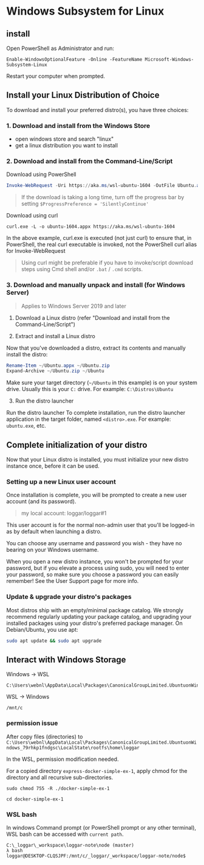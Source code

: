 # Windows Subsystem for Linux

## install

Open PowerShell as Administrator and run:

```
Enable-WindowsOptionalFeature -Online -FeatureName Microsoft-Windows-Subsystem-Linux
```

Restart your computer when prompted.

## Install your Linux Distribution of Choice

To download and install your preferred distro(s), you have three choices:

### 1. Download and install from the Windows Store

- open windows store and search "linux"
- get a linux distribution you want to install

### 2. Download and install from the Command-Line/Script

Download using PowerShell

```PowerShell
Invoke-WebRequest -Uri https://aka.ms/wsl-ubuntu-1604 -OutFile Ubuntu.appx -UseBasicParsing
```

> If the download is taking a long time, turn off the progress bar by setting `$ProgressPreference = 'SilentlyContinue'`

Download using curl

```console
curl.exe -L -o ubuntu-1604.appx https://aka.ms/wsl-ubuntu-1604
```

In the above example, curl.exe is executed (not just curl) to ensure that, in PowerShell, the real curl executable is invoked, not the PowerShell curl alias for Invoke-WebRequest

> Using curl might be preferable if you have to invoke/script download steps using Cmd shell and/or `.bat` / `.cmd` scripts.

### 3. Download and manually unpack and install (for Windows Server)

> Applies to Windows Server 2019 and later

1. Download a Linux distro (refer "Download and install from the Command-Line/Script")

2. Extract and install a Linux distro

Now that you've downloaded a distro, extract its contents and manually install the distro:

```PowerShell
Rename-Item ~/Ubuntu.appx ~/Ubuntu.zip
Expand-Archive ~/Ubuntu.zip ~/Ubuntu
```

Make sure your target directory (`~/Ubuntu` in this example) is on your system drive. Usually this is your `C:` drive. For example: `C:\Distros\Ubuntu`

3. Run the distro launcher

Run the distro launcher To complete installation, run the distro launcher application in the target folder, named `<distro>.exe`. For example: `ubuntu.exe`, etc.

## Complete initialization of your distro

Now that your Linux distro is installed, you must initialize your new distro instance once, before it can be used.

### Setting up a new Linux user account

Once installation is complete, you will be prompted to create a new user account (and its password).

> my local account: loggar/loggar#1

This user account is for the normal non-admin user that you'll be logged-in as by default when launching a distro.

You can choose any username and password you wish - they have no bearing on your Windows username.

When you open a new distro instance, you won't be prompted for your password, but if you elevate a process using sudo, you will need to enter your password, so make sure you choose a password you can easily remember! See the User Support page for more info.

### Update & upgrade your distro's packages

Most distros ship with an empty/minimal package catalog. We strongly recommend regularly updating your package catalog, and upgrading your installed packages using your distro's preferred package manager. On Debian/Ubuntu, you use apt:

```bash
sudo apt update && sudo apt upgrade
```

## Interact with Windows Storage

Windows -> WSL

```
C:\Users\webnl\AppData\Local\Packages\CanonicalGroupLimited.UbuntuonWindows_79rhkp1fndgsc\LocalState\rootfs\home\loggar
```

WSL -> Windows

```
/mnt/c
```

### permission issue

After copy files (directories) to `C:\Users\webnl\AppData\Local\Packages\CanonicalGroupLimited.UbuntuonWindows_79rhkp1fndgsc\LocalState\rootfs\home\loggar`

In the WSL, permission modification needed.

For a copied directory `express-docker-simple-ex-1`, apply chmod for the directory and all recursive sub-directories.

```
sudo chmod 755 -R ./docker-simple-ex-1

cd docker-simple-ex-1
```

### WSL bash

In windows Command prompt (or PowerShell prompt or any other terminal), WSL bash can be accessed with `current path`.

```
C:\_loggar\_workspace\loggar-note\node (master)
λ bash
loggar@DESKTOP-CLQSJPF:/mnt/c/_loggar/_workspace/loggar-note/node$
```
